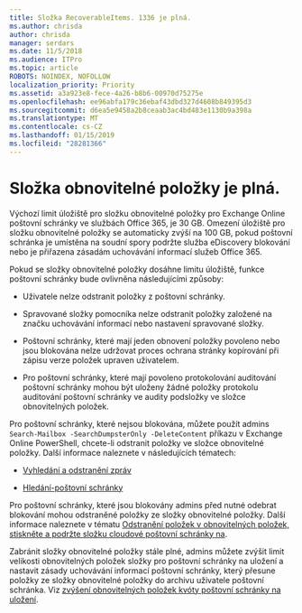 ```yaml
---
title: Složka RecoverableItems. 1336 je plná.
ms.author: chrisda
author: chrisda
manager: serdars
ms.date: 11/5/2018
ms.audience: ITPro
ms.topic: article
ROBOTS: NOINDEX, NOFOLLOW
localization_priority: Priority
ms.assetid: a3a923e8-fece-4a26-b8b6-00970d75275e
ms.openlocfilehash: ee96abfa179c36ebaf43dbd327d4608b849395d3
ms.sourcegitcommit: d6ea5e9458a2b8ceaab3ac4bd483e1130b9a398a
ms.translationtype: MT
ms.contentlocale: cs-CZ
ms.lasthandoff: 01/15/2019
ms.locfileid: "28281366"
---
```

# <a name="the-recoverable-items-folder-is-full"></a>Složka obnovitelné položky je plná.

Výchozí limit úložiště pro složku obnovitelné položky pro Exchange Online poštovní schránky ve službách Office 365, je 30 GB. Omezení úložiště pro složku obnovitelné položky se automaticky zvýší na 100 GB, pokud poštovní schránka je umístěna na soudní spory podržte služba eDiscovery blokování nebo je přiřazena zásadám uchovávání informací služeb Office 365.
  
Pokud se složky obnovitelné položky dosáhne limitu úložiště, funkce poštovní schránky bude ovlivněna následujícími způsoby:
  
- Uživatele nelze odstranit položky z poštovní schránky.
    
- Spravované složky pomocníka nelze odstranit položky založené na značku uchovávání informací nebo nastavení spravované složky.
    
- Poštovní schránky, které mají jeden obnovení položky povoleno nebo jsou blokována nelze udržovat proces ochrana stránky kopírování při zápisu verze položek upraven uživatelem.
    
- Pro poštovní schránky, které mají povoleno protokolování auditování poštovní schránky mohou být uloženy žádné položky protokolu auditování poštovní schránky ve audity podsložky ve složce obnovitelných položek.
    
Pro poštovní schránky, které nejsou blokována, můžete použít admins `Search-Mailbox -SearchDumpsterOnly -DeleteContent` příkazu v Exchange Online PowerShell, chcete-li odstranit položky ve složce obnovitelné položky. Další informace naleznete v následujících tématech: 
  
- [Vyhledání a odstranění zpráv](https://docs.microsoft.com/office365/securitycompliance/search-for-and-delete-messagesadmin-help)
    
- [Hledání-poštovní schránky](https://docs.microsoft.com/powershell/module/exchange/mailboxes/Search-Mailbox)
    
Pro poštovní schránky, které jsou blokovány admins před nutné odebrat blokování mohou odstraněné položky ze složky obnovitelné položky. Další informace naleznete v tématu [Odstranění položek v obnovitelných položek, stiskněte a podržte složku cloudové poštovní schránky na](https://docs.microsoft.com/en-us/office365/securitycompliance/delete-items-in-the-recoverable-items-folder-of-mailboxes-on-hold).
  
Zabránit složky obnovitelné položky stále plné, admins můžete zvýšit limit velikosti obnovitelných položek složky pro poštovní schránky na uložení a nastavit zásady uchovávání informací poštovní schránky, který přesune položky ze složky obnovitelné položky do archivu uživatele poštovní schránka. Viz [zvýšení obnovitelných položek kvóty poštovní schránky na uložení](https://docs.microsoft.com/office365/securitycompliance/increase-the-recoverable-quota-for-mailboxes-on-hold).
  

